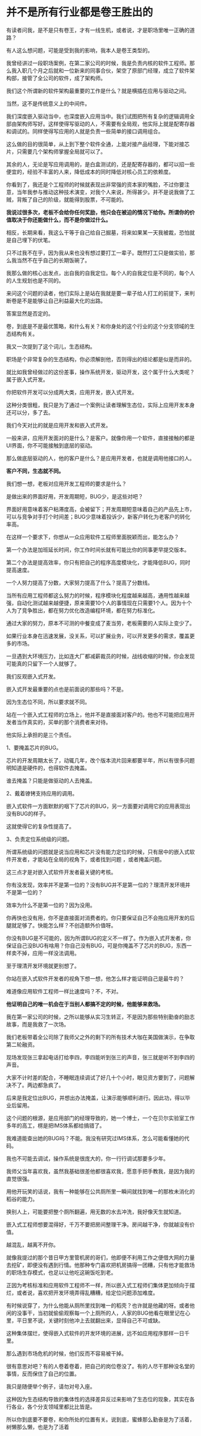 # 并不是所有行业都是卷王胜出的
有读者问我，是不是只有卷王，才有一线生机，或者说，才是职场里唯一正确的道路？

有人这么想问题，可能是受到我的影响，我本人是卷王类型的。

我曾经讲过一段职场案例，在第二家公司的时候，我是负责内核的软件工程师。那么我入职几个月之后就和一位新来的同事合伙，架空了原部门经理，成立了软件架构部，接管了全公司的软件，成了架构师。

我们这个所谓新的软件架构最重要的工作是什么？就是横插在应用与驱动之间。

当然，这不是传统意义上的中间件。

我们深度嵌入驱动当中，也深度嵌入应用当中。我们试图把所有复杂的逻辑调用全部由架构师写好。这样使得写驱动的人，不需要有全局观，他实际上就是配寄存器和调试的。同样使得写应用的人就是负责一些简单的接口调用组合。

这么做的目的很简单，从上到下整个软件全通，上能对接产品经理，下能对接芯片，只需要几个架构师掌握全局就可以了。

其余的人，无论是写应用调用的，是白盒测试的，还是配寄存器的，都可以招一些便宜的，经验不丰富的人来，降低成本的同时降低对核心员工的依赖度。

你看到了，我还是个工程师的时候就表现出非常强的资本家的嘴脸，不过你要注意，当年我参与推动这种技术演变，对我个人来说，所得甚少。并不是说我做了工贼，背叛了自己的阶级，就能得到股票，不可能的。

**我说过很多次，老板不会给你任何奖励，他只会在被迫的情况下给你。所谓你的价值取决于你还能做什么，而不是你做过什么。**

相反，长期来看，我这么干等于自己给自己掘墓，将来如果某一天我被裁，恐怕就是自己埋下的伏笔。

只不过我不在乎，因为我从来也没有想过要打工一辈子。既然打工只是做实验，那么我当然不在乎自己的长期饭碗了。

我那么做的核心出发点，出自我的自我定位。每个人的自我定位是不同的，每个人的人生规划也是不同的。

来问这个问题的读者，他们实际上是站在我就是要一辈子给人打工的前提下，来判断卷是不是能够让自己利益最大化的出路。

答案显然是否定的。

卷，到底是不是最优策略，和什么有关？和你身处的这个行业的这个分支领域的生态结构有关。

我又一次提到了这个词儿，生态结构。

职场是个非常复杂的生态结构，你必须解剖他，否则得出的结论都是似是而非的。

就比如我曾经做过的这份差事，操作系统开发，驱动开发，这个属于什么大类呢？属于嵌入式开发。

你把软件开发可以分成两大类，应用开发，嵌入式开发。

这种分类很粗，我只是为了通过一个案例让读者理解生态位，实际上应用开发本身还可以分，多了去。

我们今天对比的就是应用开发和嵌入式开发。

一般来讲，应用开发面对的是什么？是客户。就像你用一个软件，直接接触的都是UI界面，你不可能接触到底层的驱动。

那么做底层驱动的人，他的客户是什么？是应用开发者，也就是调用他接口的人。

**客户不同，生态就不同。**

我们想一想，老板对应用开发工程师的要求是什么？

是做出来的界面好用，开发周期短，BUG少，是这些对吧？

界面好用意味着客户粘滞度高，会被留下；开发周期短意味着自己的产品先上市，可以与竞争对手打个时间差；BUG少意味着投诉少，新客户转化为老客户的转化率高。

在这样一个要求下，你想从一众应用软件工程师里面脱颖而出，能怎么办？

第一个办法是加班延长时间，你工作时间长就有可能比你的同事更早提交版本。

第二个办法是提高效率，你只有把自己的程序高度模块化，才能降低BUG，同时提高速度。

一个人努力提高了分数，大家努力提高了什么？提高了分数线。

当所有应用工程师都这么努力的时候，程序模块化程度越来越高，通用性越来越强，自动化测试越来越便捷，原来需要10个人的事情现在只需要1个人。因为十个人为了竞争胜出，都在努力优化改造编程环境，都在努力标准化。

通过大家的努力，原本不可测的中餐变成了麦当劳，老板需要的人实际上变少了。

如果行业本身在迅速发展，没关系，可以扩展业务，可以开发更多的需求，覆盖更多的市场。

一旦遇到大环境压力，比如连大厂都减薪裁员的时候，战线收缩的时候，你会发现可能真的只留下一个人就够了。

我们反观嵌入式开发。

嵌入式开发最重要的点也是前面说的那些吗？不是。

因为生态位不同，所以要求就不同。

站在一个嵌入式工程师的立场上，他并不是直接面对客户的。他也不可能把应用开发者当作真实的，买单的那个消费者来对待。

他实际上承担的是三个责任。

1、要掩盖芯片的BUG。

芯片的开发周期太长了，动辄几年，改个版本流片回来都要半年，所以有很多问题明知道是硬件的，也得软件去掩盖。

谁去掩盖？只能是做驱动的人去掩盖。

2、戴着镣铐支持应用的调用。

嵌入式软件一方面默默的咽下了芯片的BUG，另一方面要对调用它的应用表现出没有BUG的样子。

这就使得它的复杂性提高了。

3、负责定位系统级的问题。

所谓系统级的问题就是说当应用和芯片没有能力定位的时候，只有居中的嵌入式软件开发者，才能站在全局的视角下，或者找到问题 ，或者掩盖问题。

这三点才是对嵌入式软件开发者最关键的考核。

你有没发现，效率并不是第一位的？没有BUG并不是第一位的？理清开发环境并不是第一位的？

效率为什么不是第一位的？因为没用。

你再快也没有用，你不是直接面对消费者的。你只要保证自己不会拖应用开发的后腿就足够了。快能怎么样？不创造额外价值呀。

你没有BUG是不可能的，因为所谓BUG的定义不一样了。作为嵌入式开发者，你保证自己没BUG有啥用？你自己没有BUG，可是你掩盖不了芯片的BUG，东西一样卖不掉，应用一样没法调用。

至于理清开发环境就更别想了。

你站在嵌入式软件开发者的视角下想一想，他怎么样才能证明自己是最牛的？

难道像应用软件工程师一样比速度吗？不，不对。

**他证明自己的唯一机会在于当别人都搞不定的时候，他能够来救场。**

我在第一家公司的时候，之所以能够从实习生转正，不是因为那些特别勤奋的励志故事，而是我救了一次场。

我们老板带着全公司除了我师父之外的剩下的所有技术大咖在美国做演示，在争取第二轮融资。

现场发现张三拿起电话打给李四，李四能听到张三的声音，张三就是听不到李四的声音。

大家不计时差的配合，不睡眠连续调试了好几十个小时，眼见资方要到了，问题解决不了。两边都急疯了。

后来是我定位出BUG，并想出办法掩盖，让演示能够顺利进行。因此功，得以毕业后留用。

这个问题的根源，是应用部门的经理导致的，她一个博士，一个在贝尔实验室工作多年的高工，楞是把IMS体系都给搞错了。

我难道能查出她的BUG吗？不能。我没有研究过IMS体系，怎么可能看懂她的代码。

我也不可能去调试，操作系统是很庞大的，你一行行调试那要多少年。

我师父当年喜欢我，虽然我基础很差他都很喜欢我，愿意手把手教我，是因为我的直觉很强。

用他开玩笑的话说，我有一种能够在公共厕所里一瞬间就找到唯一的那枚未消化的稻谷的能力。

换别人上，可能要把整个厕所翻遍，用无数的水去冲洗，我好像天生就知道。

嵌入式工程师想要混得好，千万不要把房间整理干净。房间越干净，你就越没有价值。

越混乱，越离不开你。

就像我提过的那个昔日甲方里管机房的哥们，他即便不利用工作之便借大网的力量去挖矿，即便没有遇到行情。他那种专门喜欢把机房搞得一团糟，只有他才能救场的职场生存模式，也足以让他吃这碗饭吃到老。

正因为考核标准和应用软件工程师不一样，所以嵌入式工程师们集体更加倾向于摆烂，或者说，喜欢把开发环境弄得乱糟糟，给定位问题添加难度。

有时候说穿了，为什么他能从厕所里找到唯一的稻壳？也许就是他藏的呀。或者他闲的没事干，当初就偷偷观察每一个上厕所的人，人家的BUG他看在眼里记在心里，平日里不说，关键时刻他冲上去就翻出来，显得自己不可或缺。

这种集体摆烂，使得嵌入式软件的开发环境的进展，远不如应用程序那样一日千里。

那么遇到市场危机的时候，他们反而不容易被干掉。

很有意思对吧？有的人卷着卷着，把自己的岗位卷没了。有的人尽干那种没名堂的事情，反而保住了自己的位置。

我只是随便举个例子，请勿对号入座。

这种因为生态结构导致的集体性的选择差异反过来影响了生态位的现象，其实在各行各业，各个分支领域里都比比皆是。

所以你到底要不要卷，和你所处的位置有关。说到底，蜜蜂那么勤奋是为了活着，树懒那么懒，也是为了活着